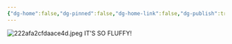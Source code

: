 ```yaml
---
{"dg-home":false,"dg-pinned":false,"dg-home-link":false,"dg-publish":true,"tags":["dgblip"],"disabled rules":["yaml-title","yaml-title-alias","file-name-heading"],"title":"philipp on mastodon @ 2023-02-17","created-date":"2023-02-17T16:53:10","id":109881117285100600,"updated-date":"2025-05-02T08:50:43","dg-path":"blips/109881117285100602.md","permalink":"/blips/109881117285100602/","dgPassFrontmatter":true}
---
```



![222afa2cfdaace4d.jpeg](/img/user/attachments/222afa2cfdaace4d.jpeg)
IT'S SO FLUFFY!



